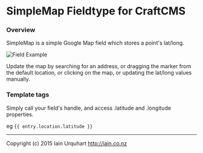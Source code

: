 # SimpleMap Fieldtype for CraftCMS

### Overview

SimpleMap is a simple Google Map field which stores a point's lat/long.

![Field Example](https://s3.amazonaws.com/f.cl.ly/items/2Y2I2R2o3L1g230i0S3l/Image%202015-03-07%20at%204.23.58%20pm.png)

Update the map by searching for an address, or dragging the marker from the default location, or clicking on the map, or updating the lat/long values manually.

### Template tags

Simply call your field's handle, and access .latitude and .longitude properties.

eg `{{ entry.location.latitude }}`


* * *

Copyright (c) 2015 Iain Urquhart
http://iain.co.nz
